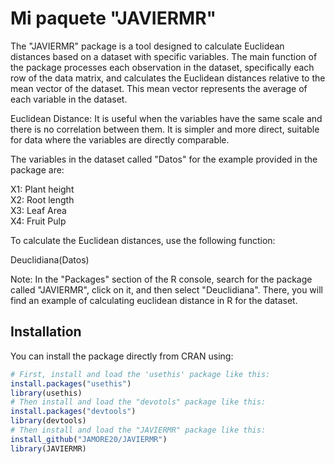 # Mi paquete "JAVIERMR"

The "JAVIERMR" package is a tool designed to calculate Euclidean distances based on a dataset with specific variables. The main function of the package processes each observation in the dataset, specifically each row of the data matrix, and calculates the Euclidean distances relative to the mean vector of the dataset. This mean vector represents the average of each variable in the dataset. 

Euclidean Distance: It is useful when the variables have the same scale and there is no correlation between them. It is simpler and more direct, suitable for data where the variables are directly comparable.

The variables in the dataset called "Datos" for the example provided in the package are:

X1: Plant height  
X2: Root length  
X3: Leaf Area  
X4: Fruit Pulp

To calculate the Euclidean distances, use the following function:

Deuclidiana(Datos)

Note: In the "Packages" section of the R console, search for the package called "JAVIERMR", click on it, and then select "Deuclidiana". There, you will find an example of calculating euclidean distance in R for the dataset.


## Installation

You can install the package directly from CRAN using:

```r
# First, install and load the 'usethis' package like this:
install.packages("usethis")
library(usethis)
# Then install and load the "devotols" package like this:
install.packages("devtools")
library(devtools)
# Then install and load the "JAVIERMR" package like this:
install_github("JAMORE20/JAVIERMR")
library(JAVIERMR)
